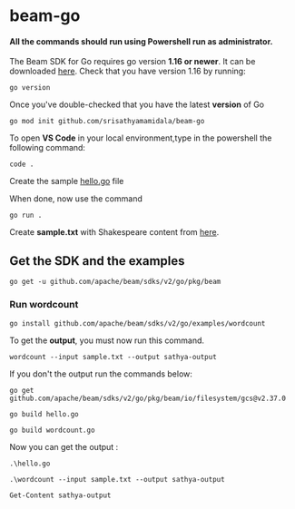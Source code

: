 # beam-go

#### All the commands should run using Powershell run as administrator.

The Beam SDK for Go requires go version **1.16 or newer**. It can be downloaded [here](https://go.dev/). Check that you have version 1.16 by running:

```
go version
```

Once you've double-checked that you have the latest **version** of Go

```
go mod init github.com/srisathyamamidala/beam-go
```

To open **VS Code** in your local environment,type in the powershell the following command: 
```
code .
```

Create the sample [hello.go](https://raw.githubusercontent.com/srisathyamamidala/beam-go/main/hello.go) file

When done, now use the command 
```
go run .
```

Create **sample.txt** with Shakespeare content from [here](https://raw.githubusercontent.com/srisathyamamidala/beam-go/main/sample.txt).

## Get the SDK and the examples

```
go get -u github.com/apache/beam/sdks/v2/go/pkg/beam
```
### Run wordcount

```
go install github.com/apache/beam/sdks/v2/go/examples/wordcount
```
To get the **output**, you must now run this command.
```
wordcount --input sample.txt --output sathya-output
```
If you don't the output run the commands below:
```
go get github.com/apache/beam/sdks/v2/go/pkg/beam/io/filesystem/gcs@v2.37.0
```

```
go build hello.go
```
```
go build wordcount.go
```

Now you can get the output : 
```
.\hello.go
```
```
.\wordcount --input sample.txt --output sathya-output
```
```
Get-Content sathya-output
```

